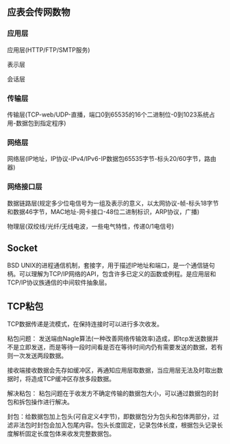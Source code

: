 ## 应表会传网数物

### 应用层
应用层(HTTP/FTP/SMTP服务)

表示层

会话层
### 传输层
传输层(TCP-web/UDP-直播，端口0到65535的16个二进制位-0到1023系统占用-数据包到指定程序)
### 网络层
网络层(IP地址，IP协议-IPv4/IPv6-IP数据包65535字节-标头20/60字节，路由器)
### 网络接口层
数据链路层(规定多少位电信号为一组及表示的意义，以太网协议-帧-标头18字节和数据46字节，MAC地址-网卡接口-48位二进制标识，ARP协议，广播)

物理层(双绞线/光纤/无线电波，一些电气特性，传递0/1电信号)

## Socket
BSD UNIX的进程通信机制，套接字，用于描述IP地址和端口，是一个通信链句柄。可以理解为TCP/IP网络的API，包含许多已定义的函数或例程。是应用层和TCP/IP协议族通信的中间软件抽象层。

## TCP粘包
TCP数据传递是流模式，在保持连接时可以进行多次收发。

粘包问题：
发送端由Nagle算法(一种改善网络传输效率)造成，即tcp发送数据并不是立即发送，而是等待一段时间看是否在等待时间内仍有需要发送的数据，若有则一次发送两段数据。

接收端接收数据会先存如缓冲区，再通知应用层取数据，当应用层无法及时取出数据时，将造成TCP缓冲区存放多段数据。

解决粘包：
粘包问题在于收发方不确定传输的数据包大小，可以通过数据包的封包和拆包操作进行解决。

封包：给数据包加上包头(可自定义4字节)，即数据包分为包头和包体两部分，过滤非法包时封包会加入包尾内容。包头长度固定，记录包体长度，根据包头记录长度解析固定长度包体来收发完整数据包。
